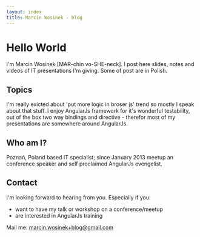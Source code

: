```yaml
---
layout: index
title: Marcin Wosinek - blog
---
```

# Hello World
I'm Marcin Wosinek \[MAR-chin vo-SHE-neck\]. I post here slides, notes and videos of IT presentations I'm giving. Some of post are in Polish.

## Topics
I'm really exicted about 'put more logic in broser js' trend so mostly I speak about that stuff. I enjoy AngularJs framework for it's wonderful testability, out of the box two way bindings and directive - therefor most of my presentations are somewhere around AngularJs. 

## Who am I?
Poznań, Poland based IT specialist; since January 2013 meetup an conference speaker and self proclaimed AngularJs evengelist.

## Contact
I'm looking forward to hearing from you. Especially if you:

* want to have my talk or workshop on a conference/meetup
* are interested in AngularJs training

Mail me: marcin.wosinek+blog@gmail.com
